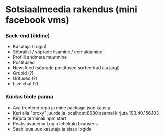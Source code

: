# Sotsiaalmeedia rakendus (mini facebook vms)

### Back-end (üldine)
- Kasutaja (Login)
- Sõbralist / sõprade lisamine / eemaldamine
- Profiili andmete muutmine
- Postitused
- Newsfeed (sõprade postitused sorteeritud aja järgi)
- Grupid (?)
- Üritused (?)
- Live chat (?)


### Kuidas tööle panna
- Ava frontend repo ja mine package.json kausta
- Keri alla "proxy" juurde ja localhost:8080 asemel kirjuta 193.40.156.103
- Kirjuta terminali npm start
- Peaks avanema Login lehekülg brauseris
- Saab luua uue kasutaja ja sisse logida 

